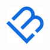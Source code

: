 <p align="center">
  <img height="100" src="https://raw.githubusercontent.com/leytonblackler/Developer-Portfolio-Website/master/public/logo512.png">
</p>
